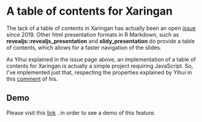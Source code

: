 # A table of contents for Xaringan

The lack of a table of contents in Xaringan has actually been an open 
[issue](https://github.com/yihui/xaringan/issues/217) since 2019.
Other html presentation formats in R Markdown, such
as **revealjs::revealjs_presentation**  and **slidy_presentation** 
do provide a table of contents, which allows for a faster navigation of the slides.

As Yihui explained in the issue page above, an implementation of a table of contents
for Xaringan is actually a simple project requiring JavaScript. So, I've implemented
just that, respecting the properties explained by Yihui in this 
[comment](https://github.com/yihui/xaringan/issues/217#issuecomment-508784341) of his.

## Demo

Please visit this 
[link](https://toc-for-xaringan-see-slide-2-for-commands.netlify.app/#1) .
in order to see a demo of this feature.
